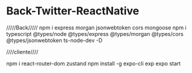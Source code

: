 # Back-Twitter-ReactNative
/////Back/////
npm i express morgan jsonwebtoken cors mongoose 
npm i typescript @types/node @types/express @types/morgan @types/cors @types/jsonwebtoken ts-node-dev -D




////cliente////

npm i react-router-dom zustand
npm install -g expo-cli exp
expo start
